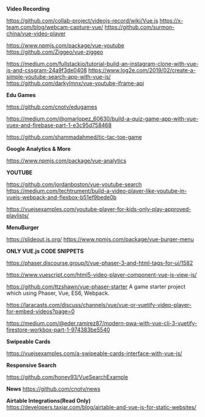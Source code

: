 **Video Recording**

https://github.com/collab-project/videojs-record/wiki/Vue.js
https://x-team.com/blog/webcam-capture-vue/
https://github.com/surmon-china/vue-video-player

https://www.npmjs.com/package/vue-youtube
https://github.com/Ziggeo/vue-ziggeo

https://medium.com/fullstackio/tutorial-build-an-instagram-clone-with-vue-js-and-cssgram-24a9f3de0408
https://www.log2e.com/2019/02/create-a-simple-youtube-search-app-with-vue-js/
https://github.com/darkylmnx/vue-youtube-iframe-api



**Edu Games**

https://github.com/cnotv/edugames

https://medium.com/@omarlopez_60630/build-a-quiz-game-app-with-vue-vuex-and-firebase-part-1-e3c95d758468

https://github.com/shammadahmed/tic-tac-toe-game

**Google Analytics & More**

https://www.npmjs.com/package/vue-analytics

**YOUTUBE**

https://github.com/jordanboston/vue-youtube-search
https://medium.com/techtrument/build-a-video-player-like-youtube-in-vuejs-webpack-and-flexbox-b51ef9bede0b

https://vuejsexamples.com/youtube-player-for-kids-only-play-approved-playlists/

**MenuBurger**

https://slideout.js.org/
https://www.npmjs.com/package/vue-burger-menu

**ONLY VUE.js CODE SNIPPETS**

https://phaser.discourse.group/t/vue-phaser-3-and-html-tags-for-ui/1582

https://www.vuescript.com/html5-video-player-component-vue-js-view-js/

https://github.com/ttzshawn/vue-phaser-starter
A game starter project which using Phaser, Vue, ES6, Webpack.

https://laracasts.com/discuss/channels/vue/vue-or-vuetify-video-player-for-embed-videos?page=0

https://medium.com/@eder.ramirez87/modern-pwa-with-vue-cli-3-vuetify-firestore-workbox-part-1-974383be5540


**Swipeable Cards**

https://vuejsexamples.com/a-swipeable-cards-interface-with-vue-js/

**Responsive Search**

https://github.com/honey93/VueSearchExample

**News**
https://github.com/cnotv/news

**Airtable Integrations(Read Only)**
https://developers.taxjar.com/blog/airtable-and-vue-js-for-static-websites/
